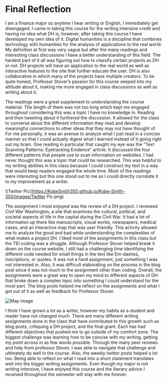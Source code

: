 # Final Reflection

I am a finance major so anytime I hear writing or English, I immediately get disengaged. I came in taking this course for the writing intensive credit and having no idea what DH is, however, after taking this course I have developed my own idea of it. Digital humanities is a discipline that combines technology with humanities for the analysis of applications to the real world. My definition at first was very vague but after the many readings and interesting class discussions I have a better understanding of this field. The hardest part of it all was figuring out how to classify certain projects as DH or not. DH projects will have an application to the real world as well as interactive features to the site that further educate the user. DH is also collaborative in which many of the projects have multiple creators. To be quite honest, Professor Stover’s passion for this course seeped into my attitude about it, making me more engaged in class discussions as well as writing about it.

The readings were a great supplement to understanding the course material. The length of them was not too long which kept me engaged throughout considering this was a topic I have no knowledge in. Reading and then tweeting about it furthered the discussion. It allowed for the class to converse about the different information they read and develop meaningful connections to other ideas that they may not have thought of. For me personally, it was an avenue to analyze what I just read in a concise manner so that I could actually digest what I learned instead of it going right out my brain. One reading in particular that caught my eye was the “Text Scanning Patterns: Eyetracking Evidence” article. It discussed the four different patterns that people use to scan information on websites. I had never thought this was a topic that could be researched. This was helpful to my writing abilities in this class because I could construct my text in a way that would keep readers engaged the whole time. Most of the readings were interesting but this one stood out to me as I could directly correlate it to my improvement as a writer. 

![Twitter Pic](https://KobeSmith350.github.io/Kobe-Smith-350/images/Twitter Pic.png)

The assignment I most enjoyed was the review of a DH project. I reviewed Civil War Washington, a site that examines the cultural, political, and societal aspects of life in the capital during the Civil War. It had a lot of information up there like manuscripts, visual works, newspapers, medical cases, and an interactive map that was user friendly. This activity allowed me to analyze the good and bad while understanding the complexities of what makes a project DH. I liked most of the assignments in this class but the TEI coding was a struggle. Although Professor Stover helped break it down on the course website, I still had a challenging time identifying the different code needed for small things in the text like Em-dashes, inscriptions, or quotes. It was not a hard assignment, just something I was not interested in. Also, it was difficult elaborating on the process in the blog post since it was not much to the assignment other than coding. Overall, the assignments were a great way to open my mind to different aspects of DH that broke down a complex topic into something I could understand for the most part. The blog posts helped me reflect on the assignments and what I got out of it as well as feedback for Professor Stover.

![Map image](https://KobeSmith350.github.io/Kobe-Smith-350/images/map.png)

I think I have grown a lot as a writer, however my habits as a student and reader have not changed much. There are many different writing assignments done in the class that have contributed to this growth such as blog posts, critiquing a DH project, and the final grant. Each has had different objectives that pushed me to go outside of my comfort zone. The biggest challenge was learning how to be concise with my writing, getting my point across in as few words possible. Through the many peer reviews and help from professor Stover, I was able to navigate that challenge and ultimately do well in the course. Also, the weekly twitter posts helped a lot too. Being able to reflect on what I read into a short statement translates well into the bigger writing assignments. Even though my major is not writing intensive, I have enjoyed this course and the  literary advice I received throughout the semester will stay with me forever.
